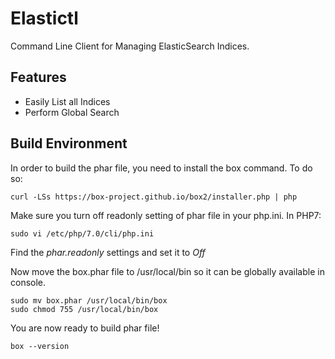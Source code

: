 Elastictl
=========

Command Line Client for Managing ElasticSearch Indices.

Features
--------

* Easily List all Indices
* Perform Global Search


## Build Environment


In order to build the phar file, you need to install the box command. To do so:
```
curl -LSs https://box-project.github.io/box2/installer.php | php
```

Make sure you turn off readonly setting of phar file in your php.ini. In PHP7:

```
sudo vi /etc/php/7.0/cli/php.ini
```
Find the *phar.readonly* settings and set it to *Off*


Now move the box.phar file to /usr/local/bin so it can be globally available in console.

```
sudo mv box.phar /usr/local/bin/box
sudo chmod 755 /usr/local/bin/box
```

You are now ready to build phar file!

```
box --version
```